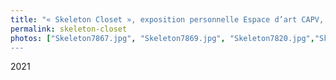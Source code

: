 ```yaml
---
title: "« Skeleton Closet », exposition personnelle Espace d’art CAPV, Lille, France (FR)"
permalink: skeleton-closet
photos: ["Skeleton7867.jpg", "Skeleton7869.jpg", "Skeleton7820.jpg","Skeleton7871.jpg","Skeleton7881.jpg","Skeleton7902.jpg","Skeleton7913.jpg","Skeleton7920.jpg","Skeleton7930.jpg","Skeleton7941.jpg","Skeleton7952.jpg","Skeleton7957ok.jpg","Skeleton7980-2.jpg","Skeleton8008.jpg","Skeleton8010.jpg","Skeleton8033.jpg","Skeleton8039.jpg","Skeleton8058.jpg]
---
```


2021


